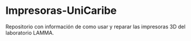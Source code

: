 # Impresoras-UniCaribe
Repositorio con información de como usar y reparar las impresoras 3D del laboratorio LAMMA.
